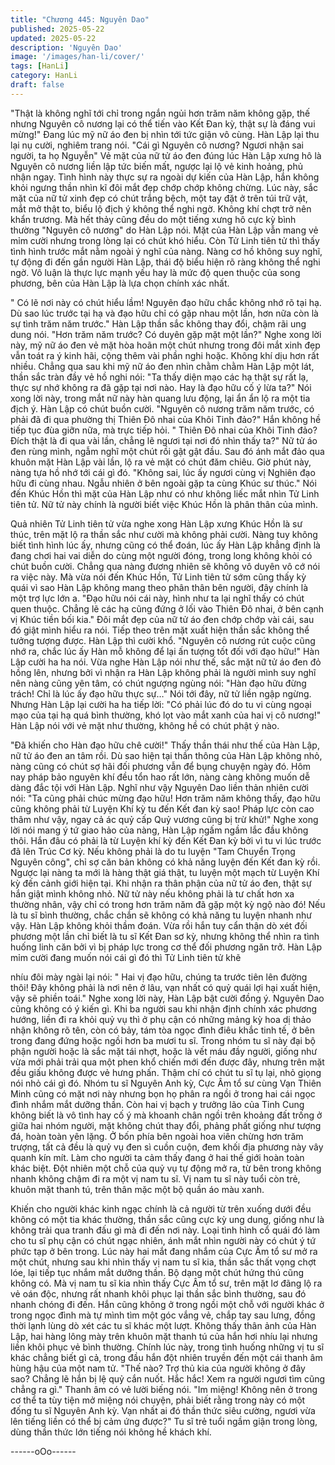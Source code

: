 ```yaml
---
title: "Chương 445: Nguyên Dao"
published: 2025-05-22
updated: 2025-05-22
description: 'Nguyên Dao'
image: '/images/han-li/cover/'
tags: [HanLi]
category: HanLi
draft: false
---
```


"Thật là không nghĩ tới chỉ trong ngắn ngủi hơn trăm năm không
gặp, thế nhưng Nguyên cô nương lại có thể tiến vào Kết Đan kỳ,
thật sự là đáng vui mừng!" Đang lúc mỹ nữ áo đen bị nhìn tới tức
giận vô cùng. Hàn Lập lại thu lại nụ cười, nghiêm trang nói.
"Cái gì Nguyên cô nương? Ngươi nhận sai người, ta họ Nguyễn"
Vẻ mặt của nữ tử áo đen đúng lúc Hàn Lập xưng hô là Nguyên cô
nương liền lập tức biến mất, ngược lại lộ vẻ kinh hoảng, phủ nhận
ngay.
Tình hình này thực sự ra ngoài dự kiến của Hàn Lập, hắn không
khỏi ngưng thần nhìn kĩ đôi mắt đẹp chớp chớp không chừng.
Lúc này, sắc mặt của nữ tử xinh đẹp có chút trắng bệch, một tay
đặt ở trên túi trữ vật, mắt mở thật to, biểu lộ địch ý không thể nghi
ngờ.
Không khí chợt trở nên khẩn trương.
Mà hết thảy cũng đều do một tiếng xưng hô cực kỳ bình thường
"Nguyên cô nương" do Hàn Lập nói.
Mặt của Hàn Lập vẫn mang vẻ mỉm cười nhưng trong lòng lại có
chút khó hiểu.
Còn Tử Linh tiên tử thì thấy tình hình trước mắt nằm ngoài ý nghĩ
của nàng.
Nàng cơ hồ không suy nghĩ, tự động đi đến gần người Hàn Lập,
thái độ biểu hiện rõ ràng không thể nghi ngờ.
Vô luận là thực lực mạnh yếu hay là mức độ quen thuộc của song
phương, bên của Hàn Lập là lựa chọn chính xác nhất.

" Có lẽ nơi này có chút hiểu lầm! Nguyên đạo hữu chắc không
nhớ rõ tại hạ. Dù sao lúc trước tại hạ và đạo hữu chỉ có gặp nhau
một lần, hơn nữa còn là sự tình trăm năm trước." Hàn Lập thần
sắc không thay đổi, chậm rãi ung dung nói. "Hơn trăm năm trước?
Có duyên gặp mặt một lần?"
Nghe xong lời này, mỹ nữ áo đen vẻ mặt hòa hoãn một chút
nhưng trong đôi mắt xinh đẹp vẫn toát ra ý kinh hãi, cộng thêm vài
phần nghi hoặc.
Không khí dịu hơn rất nhiều.
Chẳng qua sau khi mỹ nữ áo đen nhìn chằm chằm Hàn Lập một
lát, thần sắc tràn đầy vẻ hồ nghi nói:
"Ta thấy diện mạo các hạ thật sự rất lạ, thực sự nhớ không ra đã
gặp tại nơi nào. Hay là đạo hữu cố ý lừa ta?" Nói xong lời này,
trong mắt nữ này hàn quang lưu động, lại ẩn ẩn lộ ra một tia địch
ý.
Hàn Lập có chút buồn cười.
"Nguyên cô nương trăm năm trước, có phải đã đi qua phường thị
Thiên Đô nhai của Khôi Tinh đảo?" Hắn không hề tiếp tục đùa
giỡn nữa, mà trực tiếp hỏi.
" Thiên Đô nhai của Khôi Tinh đảo? Đích thật là đi qua vài lần,
chẳng lẽ ngươi tại nơi đó nhìn thấy ta?" Nữ tử áo đen rùng mình,
ngẫm nghĩ một chút rồi gật gật đầu. Sau đó ánh mắt đảo qua
khuôn mặt Hàn Lập vài lần, lộ ra vẻ mặt có chút đăm chiêu.
Giờ phút này, nàng tựa hồ nhớ tới cái gì đó.
"Không sai, lúc ấy ngươi cùng vị Nghiên đạo hữu đi cùng nhau.
Ngẫu nhiên ở bên ngoài gặp ta cùng Khúc sư thúc." Nói đến Khúc
Hồn thì mặt của Hàn Lập như có như không liếc mắt nhìn Tử Linh
tiên tử. Nữ tử này chính là người biết việc Khúc Hồn là phân thân
của mình.

Quả nhiên Tử Linh tiên tử vừa nghe xong Hàn Lập xưng Khúc
Hồn là sư thúc, trên mặt lộ ra thần sắc như cười mà không phải
cười. Nàng tuy không biết tình hình lúc ấy, nhưng cũng có thể
đoán, lúc ấy Hàn Lập khẳng định là đang chơi hai vai diễn do
cùng một người đóng, trong long không khỏi có chút buồn cười.
Chẳng qua nàng đương nhiên sẽ không vô duyên vô cớ nói ra
việc này.
Mà vừa nói đến Khúc Hồn, Tử Linh tiên tử sớm cũng thấy kỳ quái
vì sao Hàn Lập không mang theo phân thân bên người, đây chính
là một trợ lực lớn a.
"Đạo hữu nói cái này, hình như ta lại nghĩ thấy có chút quen
thuộc. Chẳng lẽ các hạ cũng đứng ở lối vào Thiên Đô nhai, ở bên
cạnh vị Khúc tiền bối kia." Đôi mắt đẹp của nữ tử áo đen chớp
chớp vài cái, sau đó giật mình hiểu ra nói.
Tiếp theo trên mặt xuất hiện thần sắc không thể tưởng tượng
được.
Hàn Lập thì cười khổ.
"Nguyên cô nương rút cuộc cũng nhớ ra, chắc lúc ấy Hàn mỗ
không để lại ấn tượng tốt đối với đạo hữu!" Hàn Lập cười ha ha
nói.
Vừa nghe Hàn Lập nói như thế, sắc mặt nữ tử áo đen đỏ hồng
lên, nhưng bởi vì nhận ra Hàn Lập không phải là người mình suy
nghĩ nên nàng cũng yên tâm, có chút ngượng ngùng nói:
"Hàn đạo hữu đừng trách! Chỉ là lúc ấy đạo hữu thực sự…" Nói
tới đây, nữ tử liền ngập ngừng.
Nhưng Hàn Lập lại cười ha ha tiếp lời:
"Có phải lúc đó do tu vi cùng ngoại mạo của tại hạ quá bình
thường, khó lọt vào mắt xanh của hai vị cô nương!" Hàn Lập nói
với vẻ mặt như thường, không hề có chút phật ý nào.

"Đã khiến cho Hàn đạo hữu chê cười!" Thấy thần thái như thế của
Hàn Lập, nữ tử áo đen an tâm rồi.
Dù sao hiện tại thần thông của Hàn Lập không nhỏ, nàng cũng có
chút sợ hãi đối phương vẫn để bụng chuyện ngày đó.
Hôm nay pháp bảo nguyên khí đều tổn hao rất lớn, nàng càng
không muốn dễ dàng đắc tội với Hàn Lập.
Nghĩ như vậy Nguyên Dao liền thản nhiên cười nói:
"Ta cũng phải chúc mừng đạo hữu! Hơn trăm năm không thấy,
đạo hữu cũng không phải từ Luyện Khí kỳ tu đến Kết đan kỳ sao!
Pháp lực còn cao thâm như vậy, ngay cả ác quỷ cấp Quỷ vương
cũng bị trừ khử!"
Nghe xong lời nói mang ý tứ giao hảo của nàng, Hàn Lập ngấm
ngầm lắc đầu không thôi.
Hắn đâu có phải là từ Luyện khí kỳ đến Kết Đan kỳ bởi vì tu vi lúc
trước đã lên Trúc Cơ kỳ. Nếu không phải là do tu luyện "Tam
Chuyển Trọng Nguyên công", chỉ sợ căn bản không có khả năng
luyện đến Kết đan kỳ rồi.
Ngược lại nàng ta mới là hàng thật giá thật, tu luyện một mạch từ
Luyện Khí kỳ đến cảnh giới hiện tại.
Khi nhận ra thân phận của nữ tử áo đen, thật sự hắn giật mình
không nhỏ.
Nữ tử này nếu không phải là tư chất hơn xa thường nhân, vậy chỉ
có trong hơn trăm năm đã gặp một kỳ ngộ nào đó! Nếu là tu sĩ
bình thường, chắc chắn sẽ không có khả năng tu luyện nhanh
như vậy. Hàn Lập không khỏi thầm đoán.
Vừa rồi hắn tuy cẩn thận dò xét đối phương một lần chỉ biết là tu
sĩ Kết Đan sơ kỳ, nhưng không thể nhìn ra tình huống linh căn bởi
vì bị pháp lực trong cơ thể đối phương ngăn trở.
Hàn Lập mỉm cười đang muốn nói cái gì đó thì Tử Linh tiên tử khẽ

nhíu đôi mày ngài lại nói:
" Hai vị đạo hữu, chúng ta trước tiên lên đường thôi! Đây không
phải là nơi nên ở lâu, vạn nhất có quỷ quái lợi hại xuất hiện, vậy
sẽ phiền toái."
Nghe xong lời này, Hàn Lập bật cười đồng ý.
Nguyên Dao cũng không có ý kiến gì.
Khi ba người sau khi nhận định chính xác phương hướng, liền đi
ra khỏi quỷ vụ thì ở phụ cận có những mảng kỳ hoa dị thảo nhận
không rõ tên, còn có bảy, tám tòa ngọc đình điêu khắc tinh tế, ở
bên trong đang đứng hoặc ngồi hơn ba mươi tu sĩ.
Trong nhóm tu sĩ này đại bộ phận người hoặc là sắc mặt tái nhợt,
hoặc là vết máu đầy người, giống như vừa mới phải trải qua một
phen khổ chiến mới đến được đây, nhưng trên mặt đều giấu
không được vẻ hưng phấn. Thậm chí có chút tu sĩ tụ lại, nhỏ
giọng nói nhỏ cái gì đó.
Nhóm tu sĩ Nguyên Anh kỳ, Cực Âm tổ sư cùng Vạn Thiên Minh
cũng có mặt nơi này nhưng bọn họ phân ra ngồi ở trong hai cái
ngọc đình nhắm mắt dưỡng thần.
Còn hai vị bạch y trưởng lão của Tinh Cung không biết là vô tình
hay cố ý mà khoanh chân ngồi trên khoảng đất trống ở giữa hai
nhóm người, mặt không chút thay đổi, phảng phất giống như
tượng đá, hoàn toàn yên lặng.
Ở bốn phía bên ngoài hoa viên chừng hơn trăm trượng, tất cả
đều là quỷ vụ đen sì cuồn cuộn, đem khối địa phương này vây
quanh kín mít. Làm cho người ta cảm thấy đang ở hai thế giới
hoàn toàn khác biệt.
Đột nhiên một chỗ của quỷ vụ tự động mở ra, từ bên trong không
nhanh không chậm đi ra một vị nam tu sĩ.
Vị nam tu sĩ này tuổi còn trẻ, khuôn mặt thanh tú, trên thân mặc
một bộ quần áo màu xanh.

Khiến cho người khác kinh ngạc chính là cả người từ trên xuống
dưới đều không có một tia khác thường, thần sắc cũng cực kỳ
ung dung, giống như là không trải qua tranh đấu gì mà đi đến nơi
này.
Loại tình hình cổ quái đó làm cho tu sĩ phụ cận có chút ngạc
nhiên, ánh mắt nhìn người này có chút ý tứ phức tạp ở bên trong.
Lúc này hai mắt đang nhắm của Cực Âm tổ sư mở ra một chút,
nhưng sau khi nhìn thấy vị nam tu sĩ kia, thần sắc thất vọng chợt
lóe, lại tiếp tục nhắm mắt dưỡng thần.
Bộ dạng một chút hứng thú cũng không có.
Mà vị nam tu sĩ kia nhìn thấy Cực Âm tổ sư, trên mặt lơ đãng lộ ra
vẻ oán độc, nhưng rất nhanh khôi phục lại thần sắc bình thường,
sau đó nhanh chóng đi đến.
Hắn cũng không ở trong ngồi một chỗ với người khác ở trong
ngọc đình mà tự mình tìm một góc vắng vẻ, chắp tay sau lưng,
đồng thời lạnh lùng dò xét các tu sĩ khác một lượt.
Không thấy thân ảnh của Hàn Lập, hai hàng lông mày trên khuôn
mặt thanh tú của hắn hơi nhíu lại nhưng liền khôi phục vẻ bình
thường.
Chính lúc này, trong tình huống những vị tu sĩ khác chẳng biết gì
cả, trong đầu hắn đột nhiên truyền đến một cái thanh âm hùng
hậu của một nam tử.
"Thế nào? Trợ thủ kia của người không ở đây sao? Chẳng lẽ hắn
bị lệ quỷ cắn nuốt. Hắc hắc! Xem ra người ngươi tìm cũng chẳng
ra gì." Thanh âm có vẻ lười biếng nói.
"Im miệng! Không nên ở trong cơ thể ta tùy tiện mở miệng nói
chuyện, phải biết rằng trong này có một đống tu sĩ Nguyên Anh
kỳ. Vạn nhất ai đó thần thức siêu cường, ngươi vừa lên tiếng liền
có thể bị cảm ứng được?" Tu sĩ trẻ tuổi ngầm giận trong lòng,
dùng thần thức lớn tiếng nói không hề khách khí.

------oOo------
